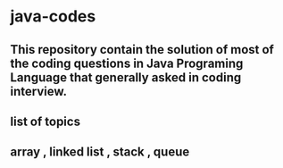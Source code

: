 # java-codes
## This repository contain the solution of most of the coding questions in Java Programing Language that generally asked in coding interview. 
## list of topics 
## array , linked list , stack , queue